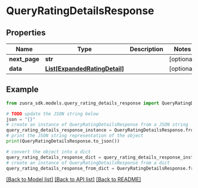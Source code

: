 # QueryRatingDetailsResponse



## Properties

Name | Type | Description | Notes
------------ | ------------- | ------------- | -------------
**next_page** | **str** |  | [optional] 
**data** | [**List[ExpandedRatingDetail]**](ExpandedRatingDetail.md) |  | [optional] 

## Example

```python
from zuora_sdk.models.query_rating_details_response import QueryRatingDetailsResponse

# TODO update the JSON string below
json = "{}"
# create an instance of QueryRatingDetailsResponse from a JSON string
query_rating_details_response_instance = QueryRatingDetailsResponse.from_json(json)
# print the JSON string representation of the object
print(QueryRatingDetailsResponse.to_json())

# convert the object into a dict
query_rating_details_response_dict = query_rating_details_response_instance.to_dict()
# create an instance of QueryRatingDetailsResponse from a dict
query_rating_details_response_from_dict = QueryRatingDetailsResponse.from_dict(query_rating_details_response_dict)
```
[[Back to Model list]](../README.md#documentation-for-models) [[Back to API list]](../README.md#documentation-for-api-endpoints) [[Back to README]](../README.md)


